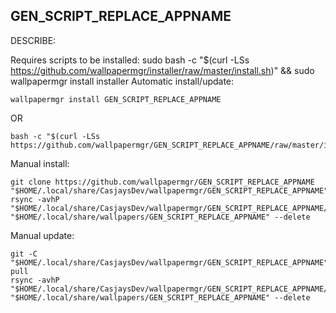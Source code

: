 ## GEN_SCRIPT_REPLACE_APPNAME
  
  DESCRIBE:
  
Requires scripts to be installed: sudo bash -c "$(curl -LSs https://github.com/wallpapermgr/installer/raw/master/install.sh)" && sudo wallpapermgr install installer
Automatic install/update:  
```shell
wallpapermgr install GEN_SCRIPT_REPLACE_APPNAME
```
OR  
```shell
bash -c "$(curl -LSs https://github.com/wallpapermgr/GEN_SCRIPT_REPLACE_APPNAME/raw/master/install.sh)"
```
  
Manual install:  
```shell
git clone https://github.com/wallpapermgr/GEN_SCRIPT_REPLACE_APPNAME "$HOME/.local/share/CasjaysDev/wallpapermgr/GEN_SCRIPT_REPLACE_APPNAME"
rsync -avhP "$HOME/.local/share/CasjaysDev/wallpapermgr/GEN_SCRIPT_REPLACE_APPNAME/images/." "$HOME/.local/share/wallpapers/GEN_SCRIPT_REPLACE_APPNAME" --delete
```
  
Manual update:    
```shell
git -C "$HOME/.local/share/CasjaysDev/wallpapermgr/GEN_SCRIPT_REPLACE_APPNAME" pull
rsync -avhP "$HOME/.local/share/CasjaysDev/wallpapermgr/GEN_SCRIPT_REPLACE_APPNAME/images/." "$HOME/.local/share/wallpapers/GEN_SCRIPT_REPLACE_APPNAME" --delete
```
